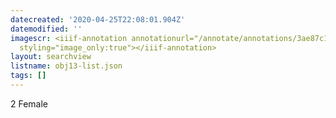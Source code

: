 ```yaml
---
datecreated: '2020-04-25T22:08:01.904Z'
datemodified: ''
imagescr: <iiif-annotation annotationurl="/annotate/annotations/3ae87c1a-8741-11ea-838d-5254008afee6.json"
  styling="image_only:true"></iiif-annotation>
layout: searchview
listname: obj13-list.json
tags: []
---
```

2 Female